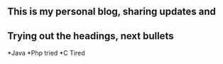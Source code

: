 This is my personal blog, sharing updates and 
---

## Trying out the headings, next bullets
*Java
*Php tried
*C Tired
  
